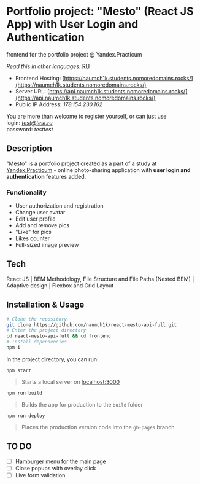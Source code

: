 # Portfolio project: "Mesto" (React JS App) with User Login and Authentication

frontend for the portfolio project @ Yandex.Practicum

*Read this in other languages:* [RU](https://github.com/naumch1k/react-mesto-api-full/blob/main/frontend/README.RU.md) 

* Frontend Hosting: [https://naumch1k.students.nomoredomains.rocks/](https://naumch1k.students.nomoredomains.rocks/)
* Server URL: [https://api.naumch1k.students.nomoredomains.rocks/](https://api.naumch1k.students.nomoredomains.rocks/)
* Public IP Address: *178.154.230.162*

You are more than welcome to register yourself, or can just use   
login: *test@test.ru*  
password: *testtest*

## Description
"Mesto" is a portfolio project created as a part of a study at [Yandex.Practicum](https://practicum.yandex.com/web/ "Web Development Program") - online photo-sharing application with __user login and authentication__ features added.

### Functionality
* User authorization and registration
* Change user avatar
* Edit user profile
* Add and remove pics
* "Like" for pics
* Likes counter
* Full-sized image preview

## Tech
React JS | BEM Methodology, File Structure and File Paths (Nested BEM) | Adaptive design | Flexbox and Grid Layout

## Installation & Usage

```bash
# Clone the repository
git clone https://github.com/naumch1k/react-mesto-api-full.git
# Enter the project directory
cd react-mesto-api-full && cd frontend
# Install dependencies
npm i
```
In the project directory, you can run:

`npm start`

> Starts a local server on [localhost:3000](http://localhost:3000)

`npm run build`

> Builds the app for production to the `build` folder

`npm run deploy`

> Places the production version code into the `gh-pages` branch

## TO DO
- [ ] Hamburger menu for the main page
- [ ] Close popups with overlay click
- [ ] Live form validation
